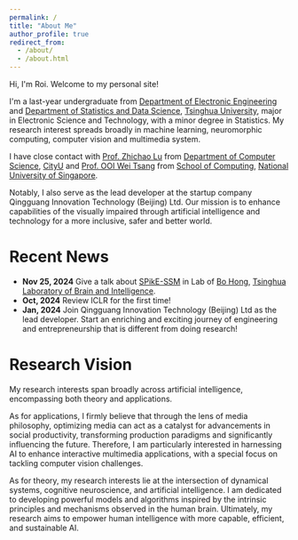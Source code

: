 ```yaml
---
permalink: /
title: "About Me"
author_profile: true
redirect_from: 
  - /about/
  - /about.html
---
```


Hi, I'm Roi. Welcome to my personal site!

I'm a last-year undergraduate from [Department of Electronic Engineering](https://www.ee.tsinghua.edu.cn/en/) and [Department of Statistics and Data Science](https://www.stat.tsinghua.edu.cn/en/), [Tsinghua University](https://www.tsinghua.edu.cn/en/), major in Electronic Science and Technology, with a minor degree in Statistics. My research interest spreads broadly in machine learning, neuromorphic computing, computer vision and multimedia system. 

I have close contact with [Prof. Zhichao Lu](https://www.cs.cityu.edu.hk/~zhichalu/) from [Department of Computer Science](https://www.cs.cityu.edu.hk/), [CityU](https://www.cityu.edu.hk/) and [Prof. OOI Wei Tsang](https://www.comp.nus.edu.sg/cs/people/ooiwt/) from [School of Computing](https://www.comp.nus.edu.sg/), [National University of Singapore](https://nus.edu.sg/).

Notably, I also serve as the lead developer at the startup company Qingguang Innovation Technology (Beijing) Ltd. Our mission is to enhance capabilities of the visually impaired through artificial intelligence and technology for a more inclusive, safer and better world.


Recent News
======
* **Nov 25, 2024** Give a talk about [SPikE-SSM](https://arxiv.org/abs/2410.17268) in Lab of [Bo Hong](https://brain.tsinghua.edu.cn/en/info/1010/1008.htm), [Tsinghua Laboratory of Brain and Intelligence](https://brain.tsinghua.edu.cn/en/index.htm).
* **Oct, 2024** Review ICLR for the first time!
* **Jan, 2024** Join Qingguang Innovation Technology (Beijing) Ltd as the lead developer. Start an enriching and exciting journey of engineering and entrepreneurship that is different from doing research!

Research Vision
======
My research interests span broadly across artificial intelligence, encompassing both theory and applications.

As for applications, I firmly believe that through the lens of media philosophy, optimizing media can act as a catalyst for advancements in social productivity, transforming production paradigms and significantly influencing the future. Therefore, I am particularly interested in harnessing AI to enhance interactive multimedia applications, with a special focus on tackling computer vision challenges.

As for theory, my research interests lie at the intersection of dynamical systems, cognitive neuroscience, and artificial intelligence. I am dedicated to developing powerful models and algorithms inspired by the intrinsic principles and mechanisms observed in the human brain. Ultimately, my research aims to empower human intelligence with more capable, efficient, and sustainable AI.
